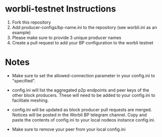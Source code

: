 # worbli-testnet Instructions
1. Fork this repository
2. Add producer-configs/bp-name.ini to the repository (see worbli.ini as an example)
3. Please make sure to provide 3 unique producer names 
4. Create a pull request to add your BP configuration to the worbli testnet

# Notes
- Make sure to set the allowed-connection parameter in your config.ini to "specified".  

- config.ini will list the aggregated p2p endpoints and peer keys of the other block producers.  These will need to be added to your config.ini to facilitate meshing.  

- config.ini will be updated as block producer pull requests are merged. Notices will be posted in the Worbli BP telegram channel.  Copy and paste the contents of config.ini to your local nodeos instance config.ini.

- Make sure to remove your peer from your local config.ini



